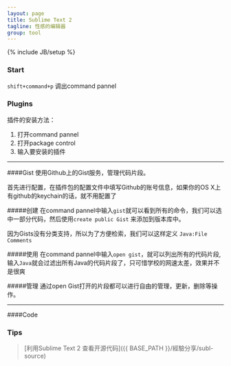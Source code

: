 ```yaml
---
layout: page
title: Sublime Text 2
tagline: 性感的编辑器
group: tool
---
```

{% include JB/setup %}


### Start

`shift+command+p` 调出command pannel

### Plugins

插件的安装方法：

1. 打开command pannel
2. 打开package control
3. 输入要安装的插件


-----------
####Gist
使用Github上的Gist服务，管理代码片段。

首先进行配置，在插件包的配置文件中填写Github的账号信息，如果你的OS X上有github的keychain的话，就不用配置了

#####创建
在command pannel中输入`gist`就可以看到所有的命令，我们可以选中一部分代码，然后使用`create public Gist` 来添加到版本库中。

因为Gists没有分类支持，所以为了方便检索，我们可以这样定义 `Java:File Comments`

#####使用
在command pannel中输入`open gist`，就可以列出所有的代码片段,输入`Java`就会过滤出所有Java的代码片段了，只可惜学校的网速太差，效果并不是很爽

#####管理
通过open Gist打开的片段都可以进行自由的管理，更新，删除等操作。

------------
####Code
### Tips

> [利用Sublime Text 2 查看开源代码]({{ BASE_PATH }}/經驗分享/subl-source) 



